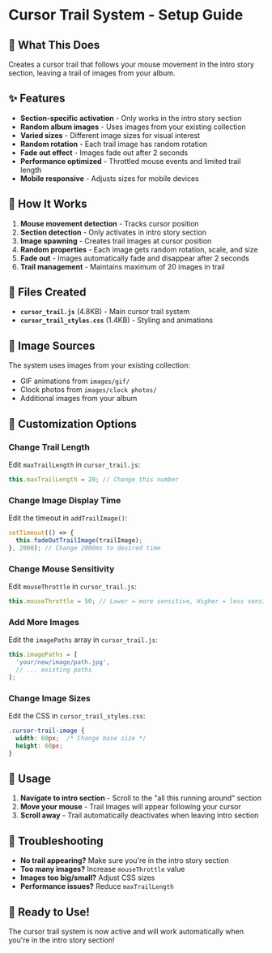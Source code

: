 # Cursor Trail System - Setup Guide

## 🎯 What This Does

Creates a cursor trail that follows your mouse movement in the intro story section, leaving a trail of images from your album.

## ✨ Features

- **Section-specific activation** - Only works in the intro story section
- **Random album images** - Uses images from your existing collection
- **Varied sizes** - Different image sizes for visual interest
- **Random rotation** - Each trail image has random rotation
- **Fade out effect** - Images fade out after 2 seconds
- **Performance optimized** - Throttled mouse events and limited trail length
- **Mobile responsive** - Adjusts sizes for mobile devices

## 🎨 How It Works

1. **Mouse movement detection** - Tracks cursor position
2. **Section detection** - Only activates in intro story section
3. **Image spawning** - Creates trail images at cursor position
4. **Random properties** - Each image gets random rotation, scale, and size
5. **Fade out** - Images automatically fade and disappear after 2 seconds
6. **Trail management** - Maintains maximum of 20 images in trail

## 📁 Files Created

- **`cursor_trail.js`** (4.8KB) - Main cursor trail system
- **`cursor_trail_styles.css`** (1.4KB) - Styling and animations

## 🎵 Image Sources

The system uses images from your existing collection:
- GIF animations from `images/gif/`
- Clock photos from `images/clock photos/`
- Additional images from your album

## 🔧 Customization Options

### Change Trail Length
Edit `maxTrailLength` in `cursor_trail.js`:
```javascript
this.maxTrailLength = 20; // Change this number
```

### Change Image Display Time
Edit the timeout in `addTrailImage()`:
```javascript
setTimeout(() => {
  this.fadeOutTrailImage(trailImage);
}, 2000); // Change 2000ms to desired time
```

### Change Mouse Sensitivity
Edit `mouseThrottle` in `cursor_trail.js`:
```javascript
this.mouseThrottle = 50; // Lower = more sensitive, Higher = less sensitive
```

### Add More Images
Edit the `imagePaths` array in `cursor_trail.js`:
```javascript
this.imagePaths = [
  'your/new/image/path.jpg',
  // ... existing paths
];
```

### Change Image Sizes
Edit the CSS in `cursor_trail_styles.css`:
```css
.cursor-trail-image {
  width: 60px;  /* Change base size */
  height: 60px;
}
```

## 🎯 Usage

1. **Navigate to intro section** - Scroll to the "all this running around" section
2. **Move your mouse** - Trail images will appear following your cursor
3. **Scroll away** - Trail automatically deactivates when leaving intro section

## 🚨 Troubleshooting

- **No trail appearing?** Make sure you're in the intro story section
- **Too many images?** Increase `mouseThrottle` value
- **Images too big/small?** Adjust CSS sizes
- **Performance issues?** Reduce `maxTrailLength`

## 🎉 Ready to Use!

The cursor trail system is now active and will work automatically when you're in the intro story section!
